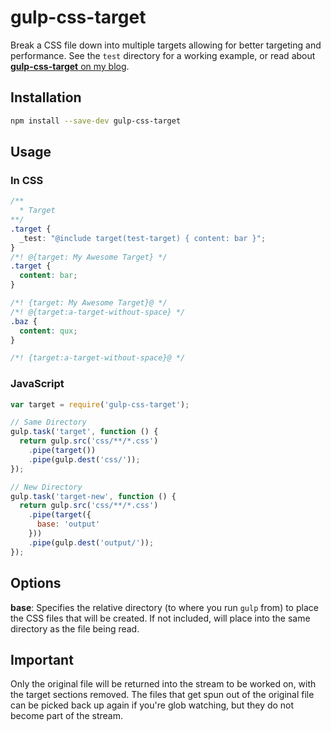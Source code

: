 gulp-css-target
============

Break a CSS file down into multiple targets allowing for better targeting and performance. See the `test` directory for a working example, or read about [**gulp-css-target** on my blog](http://snugug.com/musings/target-your-css/).

## Installation

```bash
npm install --save-dev gulp-css-target
```

## Usage

### In CSS

```css
/**
  * Target
**/
.target {
  _test: "@include target(test-target) { content: bar }";
}
/*! @{target: My Awesome Target} */
.target {
  content: bar;
}

/*! {target: My Awesome Target}@ */
/*! @{target:a-target-without-space} */
.baz {
  content: qux;
}

/*! {target:a-target-without-space}@ */
```

### JavaScript
```javascript
var target = require('gulp-css-target');

// Same Directory
gulp.task('target', function () {
  return gulp.src('css/**/*.css')
    .pipe(target())
    .pipe(gulp.dest('css/'));
});

// New Directory
gulp.task('target-new', function () {
  return gulp.src('css/**/*.css')
    .pipe(target({
      base: 'output'
    }))
    .pipe(gulp.dest('output/'));
});
```

## Options

**base**: Specifies the relative directory (to where you run `gulp` from) to place the CSS files that will be created. If not included, will place into the same directory as the file being read.

## Important

Only the original file will be returned into the stream to be worked on, with the target sections removed. The files that get spun out of the original file can be picked back up again if you're glob watching, but they do not become part of the stream.
